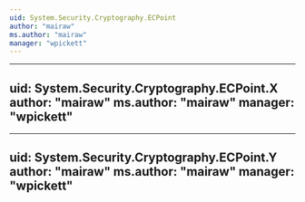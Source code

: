 ```yaml
---
uid: System.Security.Cryptography.ECPoint
author: "mairaw"
ms.author: "mairaw"
manager: "wpickett"
---
```


---
uid: System.Security.Cryptography.ECPoint.X
author: "mairaw"
ms.author: "mairaw"
manager: "wpickett"
---

---
uid: System.Security.Cryptography.ECPoint.Y
author: "mairaw"
ms.author: "mairaw"
manager: "wpickett"
---
